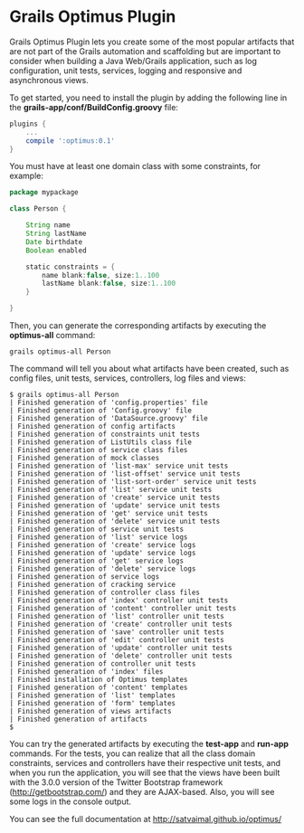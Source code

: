 Grails Optimus Plugin
=======

Grails Optimus Plugin lets you create some of the most popular artifacts that are not part of the Grails automation and scaffolding but are important to consider when building a Java Web/Grails application, such as log configuration, unit tests, services, logging and responsive and asynchronous views.

To get started, you need to install the plugin by adding the following line in the <b>grails-app/conf/BuildConfig.groovy</b> file:

```groovy
plugins {
    ...
    compile ':optimus:0.1'
}
```

You must have at least one domain class with some constraints, for example:

```groovy
package mypackage

class Person {

    String name
    String lastName
    Date birthdate
    Boolean enabled

    static constraints = {
        name blank:false, size:1..100
        lastName blank:false, size:1..100
    }

}
```

Then, you can generate the corresponding artifacts by executing the <b>optimus-all</b> command:

```
grails optimus-all Person
```

The command will tell you about what artifacts have been created, such as config files, unit tests, services, controllers, log files and views:

```
$ grails optimus-all Person
| Finished generation of 'config.properties' file
| Finished generation of 'Config.groovy' file
| Finished generation of 'DataSource.groovy' file
| Finished generation of config artifacts
| Finished generation of constraints unit tests
| Finished generation of ListUtils class file
| Finished generation of service class files
| Finished generation of mock classes
| Finished generation of 'list-max' service unit tests
| Finished generation of 'list-offset' service unit tests
| Finished generation of 'list-sort-order' service unit tests
| Finished generation of 'list' service unit tests
| Finished generation of 'create' service unit tests
| Finished generation of 'update' service unit tests
| Finished generation of 'get' service unit tests
| Finished generation of 'delete' service unit tests
| Finished generation of service unit tests
| Finished generation of 'list' service logs
| Finished generation of 'create' service logs
| Finished generation of 'update' service logs
| Finished generation of 'get' service logs
| Finished generation of 'delete' service logs
| Finished generation of service logs
| Finished generation of cracking service
| Finished generation of controller class files
| Finished generation of 'index' controller unit tests
| Finished generation of 'content' controller unit tests
| Finished generation of 'list' controller unit tests
| Finished generation of 'create' controller unit tests
| Finished generation of 'save' controller unit tests
| Finished generation of 'edit' controller unit tests
| Finished generation of 'update' controller unit tests
| Finished generation of 'delete' controller unit tests
| Finished generation of controller unit tests
| Finished generation of 'index' files
| Finished installation of Optimus templates
| Finished generation of 'content' templates
| Finished generation of 'list' templates
| Finished generation of 'form' templates
| Finished generation of views artifacts
| Finished generation of artifacts
$
```

You can try the generated artifacts by executing the <b>test-app</b> and <b>run-app</b> commands. For the tests, you can realize that all the class domain constraints, services and controllers have their respective unit tests, and when you run the application, you will see that the views have been built with the 3.0.0 version of the Twitter Bootstrap framework (http://getbootstrap.com/) and they are AJAX-based. Also, you will see some logs in the console output.

You can see the full documentation at http://satvaimal.github.io/optimus/
